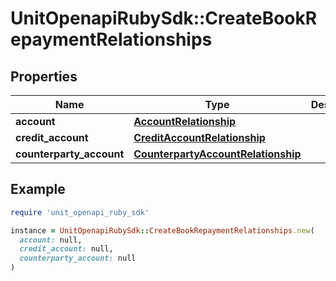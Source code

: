 # UnitOpenapiRubySdk::CreateBookRepaymentRelationships

## Properties

| Name | Type | Description | Notes |
| ---- | ---- | ----------- | ----- |
| **account** | [**AccountRelationship**](AccountRelationship.md) |  |  |
| **credit_account** | [**CreditAccountRelationship**](CreditAccountRelationship.md) |  |  |
| **counterparty_account** | [**CounterpartyAccountRelationship**](CounterpartyAccountRelationship.md) |  |  |

## Example

```ruby
require 'unit_openapi_ruby_sdk'

instance = UnitOpenapiRubySdk::CreateBookRepaymentRelationships.new(
  account: null,
  credit_account: null,
  counterparty_account: null
)
```

